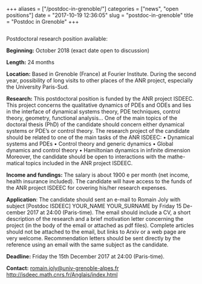+++
aliases = ["/postdoc-in-grenoble/"]
categories = ["news", "open positions"]
date = "2017-10-19 12:36:05"
slug = "postdoc-in-grenoble"
title = "Postdoc in Grenoble"
+++
<div class="page" title="Page 1">

<div class="layoutArea">

<div class="column">

Postdoctoral research position available:

**Beginning:** October 2018 (exact date open to discussion)

**Length:** 24 months

**Location:** Based in Grenoble (France) at Fourier Institute. During
the second year, possibility of long visits to other places of the ANR
project, especially the University Paris-Sud.

**Research:** This postdoctoral position is funded by the ANR project
ISDEEC. This project concerns the qualitative dynamics of PDEs and ODEs
and lies in the interface of dynamical systems theory, PDE techniques,
control theory, geometry, functional analysis... One of the main topics
of the doctoral thesis (PhD) of the candidate should concern either
dynamical systems or PDE’s or control theory. The research project of
the candidate should be related to one of the main tasks of the ANR
ISDEEC: • Dynamical systems and PDEs • Control theory and generic
dynamics • Global dynamics and control theory • Hamiltonian dynamics in
infinite dimension Moreover, the candidate should be open to
interactions with the mathe- matical topics included in the ANR project
ISDEEC.

**Income and fundings:** The salary is about 1900 e per month (net
income, health insurance included). The candidate will have access to
the funds of the ANR project ISDEEC for covering his/her research
expenses.

**Application**: The candidate should sent an e-mail to Romain Joly with
subject \[Postdoc ISDEEC\] YOUR\_NAME YOUR\_SURNAME by Friday 15 De-
cember 2017 at 24:00 (Paris-time). The email should include a CV, a
short description of the research and a brief motivation letter
concerning the project (in the body of the email or attached as pdf
files). Complete articles should not be attached to the email, but links
to Arxiv or a web page are very welcome. Recommendation letters should
be sent directly by the reference using an email with the same subject
as the candidate.

**Deadline:** Friday the 15th December 2017 at 24:00 (Paris-time).

**Contact:** <romain.joly@univ-grenoble-alpes.fr>
<http://isdeec.math.cnrs.fr/Anglais/index.html>

</div>

</div>

</div>
